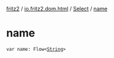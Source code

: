 [fritz2](../../index.md) / [io.fritz2.dom.html](../index.md) / [Select](index.md) / [name](./name.md)

# name

`var name: Flow<`[`String`](https://kotlinlang.org/api/latest/jvm/stdlib/kotlin/-string/index.html)`>`